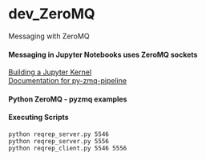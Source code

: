 # dev_ZeroMQ
Messaging with ZeroMQ

#### Messaging in Jupyter Notebooks uses ZeroMQ sockets 
[Building a Jupyter Kernel](https://www.spenai.org/bravepineapple/jupyter_kernel/)<br/>
[Documentation for py-zmq-pipeline](https://py-zmq-pipeline.readthedocs.io/en/latest/)<br/>

#### Python ZeroMQ - pyzmq examples

#### Executing Scripts
```
python reqrep_server.py 5546
python reqrep_server.py 5556
python reqrep_client.py 5546 5556
```

